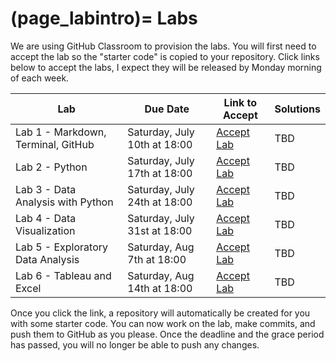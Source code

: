 (page_labintro)=
Labs
=======================

We are using GitHub Classroom to provision the labs. 
You will first need to accept the lab so the "starter code" is copied to your repository.
Click links below to accept the labs, I expect they will be released by Monday morning of each week.

| Lab                                | Due Date                     | Link to Accept                                        | Solutions |
|------------------------------------|------------------------------|-------------------------------------------------------|-----------|
| Lab 1 - Markdown, Terminal, GitHub | Saturday, July 10th at 18:00 | [Accept Lab](https://classroom.github.com/a/sVgIYURg) | TBD       |
| Lab 2 - Python                     | Saturday, July 17th at 18:00 | [Accept Lab](https://classroom.github.com/a/-A-gsW5G) | TBD       |
| Lab 3 - Data Analysis with Python  | Saturday, July 24th at 18:00 | [Accept Lab](https://classroom.github.com/a/55JhBnY9) | TBD       |
| Lab 4 - Data Visualization         | Saturday, July 31st at 18:00 | [Accept Lab](https://classroom.github.com/a/enKmod4u) | TBD       |
| Lab 5 - Exploratory Data Analysis  | Saturday, Aug 7th at 18:00   | [Accept Lab](https://classroom.github.com/a/9w7umyWB) | TBD       |
| Lab 6 - Tableau and Excel          | Saturday, Aug 14th at 18:00  | [Accept Lab](https://classroom.github.com/a/YCgHDwYz) | TBD       |

Once you click the link, a repository will automatically be created for you with some starter code.
You can now work on the lab, make commits, and push them to GitHub as you please. 
Once the deadline and the grace period has passed, you will no longer be able to push any changes.